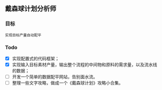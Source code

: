 ## 戴森球计划分析师
### 目标
    实现目标产量自动配平
    
### Todo
-[x] 实现配置式的代码框架；
- [x] 实现输入目标素材产量，输出整个流程的中间物和原料的需求量，以及流水线的数据；
-[ ] 开发一个简单的数据配平网站，告别面水流。
- [ ] 整理一些文字攻略，做成一个《戴森球计划》攻略小合集。